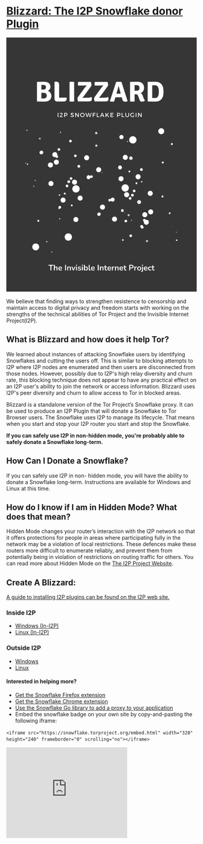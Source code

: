 [Blizzard: The I2P Snowflake donor Plugin](/)
========================================

[![Create a Blizzard](blizzard.png)](https://eyedeekay.github.io/blizzard)

We believe that finding ways to strengthen resistence to censorship and maintain access to digital privacy and freedom starts with working on the strengths of the technical abilities of Tor Project and the Invisible Internet Project(I2P). 

What is Blizzard and how does it help Tor?
------------------------------------------

We learned about instances of attacking Snowflake users by identifying Snowflakes and cutting the users off. This is similar to blocking attempts to I2P where I2P nodes are enumerated and then users are disconnected from those nodes. However, possibly due to I2P's high relay diversity and churn rate, this blocking technique does not appear to have any practical effect on an I2P user's ability to join the network or access information. Blizzard uses I2P's peer diversity and churn to allow access to Tor in blocked areas.

Blizzard is a standalone version of the Tor Project’s Snowflake proxy. It can be used to produce an I2P Plugin that will donate a Snowflake to Tor Browser users. The Snowflake uses I2P to manage its lifecycle. That means when you start and stop your I2P router you start and stop the Snowflake.

**If you can safely use I2P in non-hidden mode, you're probably able to safely donate a Snowflake long-term.**

How Can I Donate a Snowflake?
-----------------------------

If you can safely use I2P in non- hidden mode, you will have the ability to donate a Snowflake long-term. Instructions are available for Windows and Linux at this time.

How do I know if I am in Hidden Mode? What does that mean?
----------------------------------------------------------

Hidden Mode changes your router’s interaction with the I2P network so that it offers protections for people in areas where participating fully in the network may be a violation of local restrictions. These defences make these routers more difficult to enumerate reliably, and prevent them from potentially being in violation of restrictions on routing traffic for others. You can read more about Hidden Mode on the [The I2P Project Website](https://geti2p.net/en/about/restrictive-countries).

Create A Blizzard:
------------------

[A guide to installing I2P plugins can be found on the I2P web site.](https://geti2p.net/en/docs/plugins)

### Inside I2P

 - [Windows (In-I2P)](http://idk.i2p/blizzard/snowflake-windows.su3)
 - [Linux (In-I2P)](http://idk.i2p/blizzard/snowflake-linux.su3)

### Outside I2P

 - [Windows](https://github.com/eyedeekay/blizzard/releases)
 - [Linux](https://github.com/eyedeekay/blizzard/releases)

#### Interested in helping more?

 - [Get the Snowflake Firefox extension](https://addons.mozilla.org/en-US/firefox/addon/torproject-snowflake/)
 - [Get the Snowflake Chrome extension](https://chrome.google.com/webstore/detail/snowflake/mafpmfcccpbjnhfhjnllmmalhifmlcie)
 - [Use the Snowflake Go library to add a proxy to your application](https://pkg.go.dev/git.torproject.org/pluggable-transports/snowflake.git/v2@v2.0.1/proxy/lib)
 - Embed the snowflake badge on your own site by copy-and-pasting the following iframe:

`<iframe src="https://snowflake.torproject.org/embed.html" width="320" height="240" frameborder="0" scrolling="no"></iframe>`

<iframe src="https://snowflake.torproject.org/embed.html" width="320" height="240" frameborder="0" scrolling="no"></iframe>

